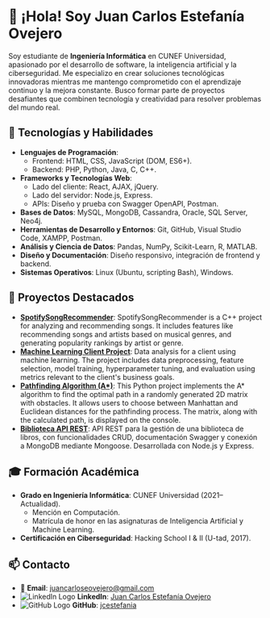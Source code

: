 # 👋 ¡Hola! Soy Juan Carlos Estefanía Ovejero

Soy estudiante de **Ingeniería Informática** en CUNEF Universidad, apasionado por el desarrollo de software, la inteligencia artificial y la ciberseguridad. Me especializo en crear soluciones tecnológicas innovadoras mientras me mantengo comprometido con el aprendizaje continuo y la mejora constante. Busco formar parte de proyectos desafiantes que combinen tecnología y creatividad para resolver problemas del mundo real.

## 🚀 Tecnologías y Habilidades
- **Lenguajes de Programación**:
  - Frontend: HTML, CSS, JavaScript (DOM, ES6+).
  - Backend: PHP, Python, Java, C, C++.
- **Frameworks y Tecnologías Web**:
  - Lado del cliente: React, AJAX, jQuery.
  - Lado del servidor: Node.js, Express.
  - APIs: Diseño y prueba con Swagger OpenAPI, Postman.
- **Bases de Datos**: MySQL, MongoDB, Cassandra, Oracle, SQL Server, Neo4j.
- **Herramientas de Desarrollo y Entornos**: Git, GitHub, Visual Studio Code, XAMPP, Postman.
- **Análisis y Ciencia de Datos**: Pandas, NumPy, Scikit-Learn, R, MATLAB.
- **Diseño y Documentación**: Diseño responsivo, integración de frontend y backend.
- **Sistemas Operativos**: Linux (Ubuntu, scripting Bash), Windows.

## 🌟 Proyectos Destacados
- **[SpotifySongRecommender](https://github.com/jcestefania/SpotifySongRecommender)**: SpotifySongRecommender is a C++ project for analyzing and recommending songs. It includes features like recommending songs and artists based on musical genres, and generating popularity rankings by artist or genre.
- **[Machine Learning Client Project](https://github.com/jcestefania/machine-learning-client-project)**: Data analysis for a client using machine learning. The project includes data preprocessing, feature selection, model training, hyperparameter tuning, and evaluation using metrics relevant to the client's business goals.
- **[Pathfinding Algorithm (A*)](https://github.com/jcestefania/Pathfinding-Algorithm-using-A-Star-in-a-2D-Matrix)**: This Python project implements the A* algorithm to find the optimal path in a randomly generated 2D matrix with obstacles. It allows users to choose between Manhattan and Euclidean distances for the pathfinding process. The matrix, along with the calculated path, is displayed on the console.
- **[Biblioteca API REST](https://github.com/jcestefania/biblioteca-api)**: API REST para la gestión de una biblioteca de libros, con funcionalidades CRUD, documentación Swagger y conexión a MongoDB mediante Mongoose. Desarrollada con Node.js y Express.

## 🎓 Formación Académica
- **Grado en Ingeniería Informática**: CUNEF Universidad (2021–Actualidad).  
  - Mención en Computación.  
  - Matrícula de honor en las asignaturas de Inteligencia Artificial y Machine Learning.
- **Certificación en Ciberseguridad**: Hacking School I & II (U-tad, 2017).  

## 📫 Contacto
- 📧 **Email**: [juancarloseovejero@gmail.com](mailto:juancarloseovejero@gmail.com)
- ![LinkedIn Logo](https://img.icons8.com/material-outlined/20/0077b5/linkedin.png) **LinkedIn**: [Juan Carlos Estefanía Ovejero](https://www.linkedin.com/in/juan-carlos-estefanía-ovejero-b4b8862b3)
- ![GitHub Logo](https://img.icons8.com/material-outlined/20/000000/github.png) **GitHub**: [jcestefania](https://github.com/jcestefania)  
